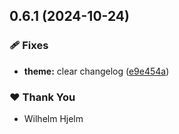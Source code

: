 ## 0.6.1 (2024-10-24)

### 🩹 Fixes

- **theme:** clear changelog ([e9e454a](https://github.com/migrationsverket/midas/commit/e9e454a))

### ❤️  Thank You

- Wilhelm Hjelm